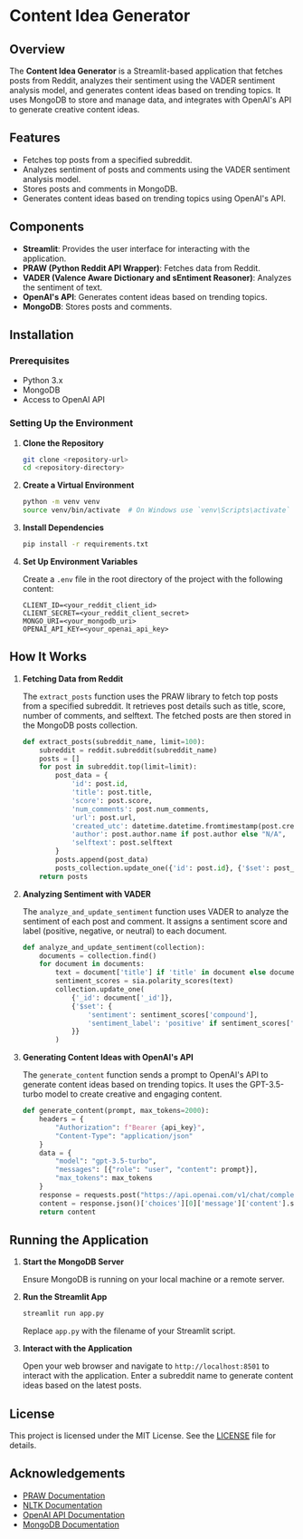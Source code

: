 # Content Idea Generator

## Overview
The **Content Idea Generator** is a Streamlit-based application that fetches posts from Reddit, analyzes their sentiment using the VADER sentiment analysis model, and generates content ideas based on trending topics. It uses MongoDB to store and manage data, and integrates with OpenAI's API to generate creative content ideas.

## Features
- Fetches top posts from a specified subreddit.
- Analyzes sentiment of posts and comments using the VADER sentiment analysis model.
- Stores posts and comments in MongoDB.
- Generates content ideas based on trending topics using OpenAI's API.

## Components
- **Streamlit**: Provides the user interface for interacting with the application.
- **PRAW (Python Reddit API Wrapper)**: Fetches data from Reddit.
- **VADER (Valence Aware Dictionary and sEntiment Reasoner)**: Analyzes the sentiment of text.
- **OpenAI's API**: Generates content ideas based on trending topics.
- **MongoDB**: Stores posts and comments.

## Installation

### Prerequisites
- Python 3.x
- MongoDB
- Access to OpenAI API

### Setting Up the Environment

1. **Clone the Repository**

    ```bash
    git clone <repository-url>
    cd <repository-directory>
    ```

2. **Create a Virtual Environment**

    ```bash
    python -m venv venv
    source venv/bin/activate  # On Windows use `venv\Scripts\activate`
    ```

3. **Install Dependencies**

    ```bash
    pip install -r requirements.txt
    ```

4. **Set Up Environment Variables**

    Create a `.env` file in the root directory of the project with the following content:

    ```plaintext
    CLIENT_ID=<your_reddit_client_id>
    CLIENT_SECRET=<your_reddit_client_secret>
    MONGO_URI=<your_mongodb_uri>
    OPENAI_API_KEY=<your_openai_api_key>
    ```

## How It Works

1. **Fetching Data from Reddit**

    The `extract_posts` function uses the PRAW library to fetch top posts from a specified subreddit. It retrieves post details such as title, score, number of comments, and selftext. The fetched posts are then stored in the MongoDB posts collection.

    ```python
    def extract_posts(subreddit_name, limit=100):
        subreddit = reddit.subreddit(subreddit_name)
        posts = []
        for post in subreddit.top(limit=limit):
            post_data = {
                'id': post.id,
                'title': post.title,
                'score': post.score,
                'num_comments': post.num_comments,
                'url': post.url,
                'created_utc': datetime.datetime.fromtimestamp(post.created_utc),
                'author': post.author.name if post.author else "N/A",
                'selftext': post.selftext
            }
            posts.append(post_data)
            posts_collection.update_one({'id': post.id}, {'$set': post_data}, upsert=True)
        return posts
    ```

2. **Analyzing Sentiment with VADER**

    The `analyze_and_update_sentiment` function uses VADER to analyze the sentiment of each post and comment. It assigns a sentiment score and label (positive, negative, or neutral) to each document.

    ```python
    def analyze_and_update_sentiment(collection):
        documents = collection.find()
        for document in documents:
            text = document['title'] if 'title' in document else document['body']
            sentiment_scores = sia.polarity_scores(text)
            collection.update_one(
                {'_id': document['_id']},
                {'$set': {
                    'sentiment': sentiment_scores['compound'],
                    'sentiment_label': 'positive' if sentiment_scores['compound'] > 0.05 else 'negative' if sentiment_scores['compound'] < -0.05 else 'neutral'
                }}
            )
    ```

3. **Generating Content Ideas with OpenAI's API**

    The `generate_content` function sends a prompt to OpenAI's API to generate content ideas based on trending topics. It uses the GPT-3.5-turbo model to create creative and engaging content.

    ```python
    def generate_content(prompt, max_tokens=2000):
        headers = {
            "Authorization": f"Bearer {api_key}",
            "Content-Type": "application/json"
        }
        data = {
            "model": "gpt-3.5-turbo",
            "messages": [{"role": "user", "content": prompt}],
            "max_tokens": max_tokens
        }
        response = requests.post("https://api.openai.com/v1/chat/completions", headers=headers, json=data)
        content = response.json()['choices'][0]['message']['content'].strip()
        return content
    ```

## Running the Application

1. **Start the MongoDB Server**

    Ensure MongoDB is running on your local machine or a remote server.

2. **Run the Streamlit App**

    ```bash
    streamlit run app.py
    ```

    Replace `app.py` with the filename of your Streamlit script.

3. **Interact with the Application**

    Open your web browser and navigate to `http://localhost:8501` to interact with the application. Enter a subreddit name to generate content ideas based on the latest posts.

## License

This project is licensed under the MIT License. See the [LICENSE](https://choosealicense.com/licenses/mit/) file for details.

## Acknowledgements
- [PRAW Documentation](https://praw.readthedocs.io/en/latest/)
- [NLTK Documentation](https://www.nltk.org/)
- [OpenAI API Documentation](https://platform.openai.com/docs/)
- [MongoDB Documentation](https://www.mongodb.com/docs/)

